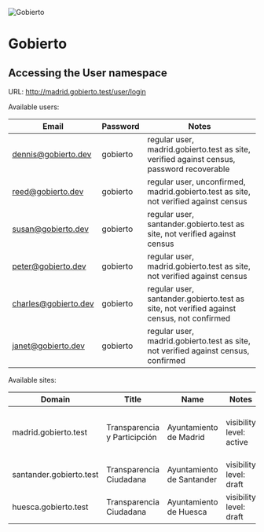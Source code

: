 ![Gobierto](https://gobierto.es/assets/logo_gobierto.png)

# Gobierto

## Accessing the User namespace

URL: http://madrid.gobierto.test/user/login

Available users:

| Email                | Password | Notes                                                                                     |
| ---                  | ---      | ---                                                                                       |
| dennis@gobierto.dev  | gobierto | regular user, madrid.gobierto.test as site, verified against census, password recoverable |
| reed@gobierto.dev    | gobierto | regular user, unconfirmed, madrid.gobierto.test as site, not verified against census      |
| susan@gobierto.dev   | gobierto | regular user, santander.gobierto.test as site, not verified against census                |
| peter@gobierto.dev   | gobierto | regular user, madrid.gobierto.test as site, not verified against census                   |
| charles@gobierto.dev | gobierto | regular user, santander.gobierto.test as site, not verified against census, not confirmed |
| janet@gobierto.dev   | gobierto | regular user, madrid.gobierto.test as site, not verified against census, confirmed        |

Available sites:


| Domain                  | Title                        | Name                      | Notes                    | Modules                                                                                          |
| ---                     | ---                          | ---                       | ---                      | ---                                                                                              |
| madrid.gobierto.test    | Transparencia y Participción | Ayuntamiento de Madrid    | visibility level: active | GobiertoBudgets, GobiertoBudgetConsultations, GobiertoPeople, GobiertoCms, GobiertoParticipation |
| santander.gobierto.test | Transparencia Ciudadana      | Ayuntamiento de Santander | visibility level: draft  | GobiertoBudgets, GobiertoCms, GobiertoPeople                                                     |
| huesca.gobierto.test    | Transparencia Ciudadana      | Ayuntamiento de Huesca    | visibility level: draft  | GobiertoBudgets                                                                                  |
